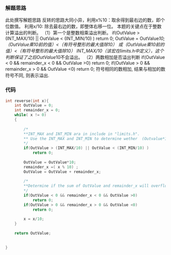 ### 解题思路
此处撰写解题思路
  反转的思路大同小异，利用x%10：取余得到最右边的数，即个位数值。
                    利用x/10: 除去最右边的数，即整体右移一位。
  本题的关键点在于整数计算溢出的判断。
	 （1）第一个是整数相乘溢出判断。
			if(OutValue > (INT_MAX/10) || OutValue < (INT_MIN/10) )
			     return 0;
		      OutValue = OutValue*10;
		（OutValue乘10前的值）<（有符号整形的最大值除10） 
        或（OutValue乘10前的值）<（有符号整形的最大值除10）
         INT_MAX/10（该宏在limits.h中定义），这个判断保证了之后OutValue*10不会溢出。
	 （2）两数相加是否溢出判断
		if(OutValue < 0 && remainder_x < 0 && OutValue >0)
			return 0;
		if(OutValue > 0 && remainder_x > 0 && OutValue <0)
			return 0;
         符号相同的数相加, 结果与相加的数符号不同, 则表示溢出. 
        

			

### 代码

```c
int reverse(int x){
	int OutValue = 0;
	int remainder_x = 0;
	while( x != 0)
	{
		 
		/*
		**INT_MAX and INT_MIN ara in include in "limits.h". 
		** Use the INT_MAX and INT_MIN to determine wether 	(Outvalue*10) overflows
		*/
		if(OutValue > (INT_MAX/10) || OutValue < (INT_MIN/10) )
			return 0;
			
		OutValue = OutValue*10; 
		remainder_x =( x % 10) ;
		OutValue = OutValue + remainder_x;
		
		/*
		**Determine if the sum of OutValue and remainder_x will overflow.
		*/
		if(OutValue < 0 && remainder_x < 0 && OutValue >0)
			return 0;
		if(OutValue > 0 && remainder_x > 0 && OutValue <0)
			return 0;
		
		x = x/10;
	}
	
	return OutValue;
	
	
}
```